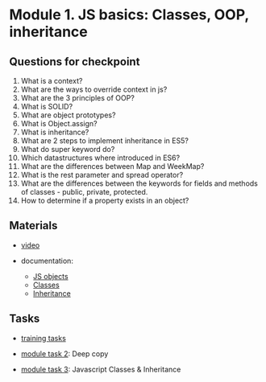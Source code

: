 # Module 1. JS basics: Classes, OOP, inheritance

## Questions for checkpoint

1. What is a context?
2. What are the ways to override context in js?
3. What are the 3 principles of OOP?
4. What is SOLID?
5. What are object prototypes?
6. What is Object.assign?
7. What is inheritance?
8. What are 2 steps to implement inheritance in ES5?
9. What do super keyword do?
10. Which datastructures where introduced in ES6?
11. What are the differences between Map and WeekMap?
12. What is the rest parameter and spread operator?
13. What are the differences between the keywords for fields and methods of classes - public, private, protected.
14. How to determine if a property exists in an object?


## Materials

- [video](https://github.com/alex-trofimova/short-track-next-gen/blob/main/1-js-basics-2/video-info/video-info.md)

- documentation:
  - [JS objects](https://developer.mozilla.org/en-US/docs/Learn/JavaScript/Objects)
  - [Classes](https://developer.mozilla.org/en-US/docs/Web/JavaScript/Reference/Classes)
  - [Inheritance](https://developer.mozilla.org/en-US/docs/Web/JavaScript/Inheritance_and_the_prototype_chain)

## Tasks

- [training tasks](https://github.com/alex-trofimova/short-track-next-gen/blob/main/1-js-basics-2/training-tasks/js-classes-tasks.md)

- [module task 2](https://github.com/rolling-scopes-school/RS-Short-Track/wiki/2.-Deep-copy): Deep copy
- [module task 3](https://github.com/rolling-scopes-school/RS-Short-Track/wiki/3.-Javascript-Classes-&-Inheritance): Javascript Classes & Inheritance